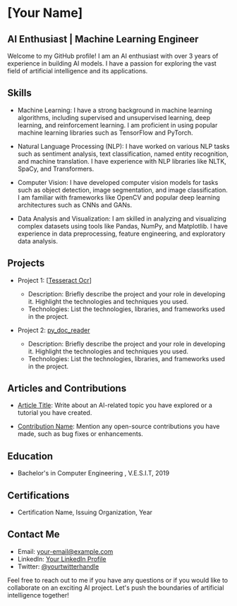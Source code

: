 # [Your Name]

## AI Enthusiast | Machine Learning Engineer

Welcome to my GitHub profile! I am an AI enthusiast with over 3 years of experience in building AI models. I have a passion for exploring the vast field of artificial intelligence and its applications.

## Skills

- Machine Learning: I have a strong background in machine learning algorithms, including supervised and unsupervised learning, deep learning, and reinforcement learning. I am proficient in using popular machine learning libraries such as TensorFlow and PyTorch.

- Natural Language Processing (NLP): I have worked on various NLP tasks such as sentiment analysis, text classification, named entity recognition, and machine translation. I have experience with NLP libraries like NLTK, SpaCy, and Transformers.

- Computer Vision: I have developed computer vision models for tasks such as object detection, image segmentation, and image classification. I am familiar with frameworks like OpenCV and popular deep learning architectures such as CNNs and GANs.

- Data Analysis and Visualization: I am skilled in analyzing and visualizing complex datasets using tools like Pandas, NumPy, and Matplotlib. I have experience in data preprocessing, feature engineering, and exploratory data analysis.

## Projects

- Project 1: [[Tesseract Ocr]([url](https://github.com/Gauro/tesseract_ocr))]
  - Description: Briefly describe the project and your role in developing it. Highlight the technologies and techniques you used.
  - Technologies: List the technologies, libraries, and frameworks used in the project.

- Project 2: [py_doc_reader]([link-to-project-repository](https://github.com/Gauro/py_doc_reader))
  - Description: Briefly describe the project and your role in developing it. Highlight the technologies and techniques you used.
  - Technologies: List the technologies, libraries, and frameworks used in the project.

## Articles and Contributions

- [Article Title](link-to-article): Write about an AI-related topic you have explored or a tutorial you have created.

- [Contribution Name](link-to-contribution): Mention any open-source contributions you have made, such as bug fixes or enhancements.

## Education

- Bachelor's in Computer Engineering , V.E.S.I.T, 2019

## Certifications

- Certification Name, Issuing Organization, Year

## Contact Me

- Email: [your-email@example.com](mailto:ail.gaurav10@gmail.com)
- LinkedIn: [Your LinkedIn Profile](https://www.linkedin.com/in/your-profile/)
- Twitter: [@yourtwitterhandle](https://twitter.com/yourtwitterhandle)

Feel free to reach out to me if you have any questions or if you would like to collaborate on an exciting AI project. Let's push the boundaries of artificial intelligence together!
